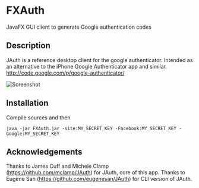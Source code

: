 # FXAuth
JavaFX GUI client to generate Google authentication codes


Description
------------

JAuth is a reference desktop client for the google authenticator. Intended 
as an alternative to the iPhone Google Authenticator app and similar.
http://code.google.com/p/google-authenticator/

![Screenshot](https://dl.dropboxusercontent.com/u/3121397/archive/fxauth.png)

Installation
------------

Compile sources and then

	java -jar FXAuth.jar -site:MY_SECRET_KEY -Facebook:MY_SECRET_KEY -Google:MY_SECRET_KEY


Acknowledgements
----------------

Thanks to James Cuff and Michele Clamp (https://github.com/mclamp/JAuth) for JAuth, core of this app.
Thanks to Eugene San (https://github.com/eugenesan/JAuth) for CLI version of JAuth.